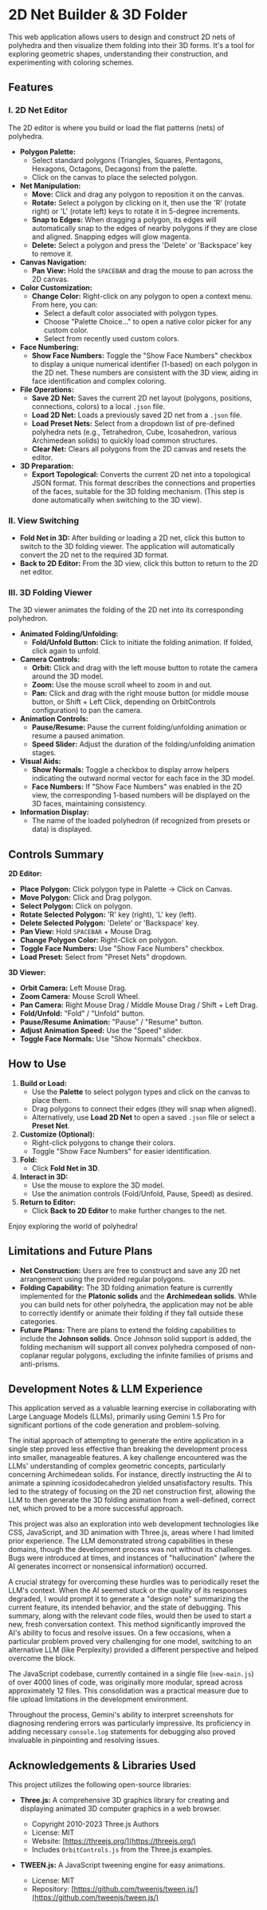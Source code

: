 # 2D Net Builder & 3D Folder

This web application allows users to design and construct 2D nets of polyhedra and then
visualize them folding into their 3D forms. It's a tool for exploring geometric shapes,
understanding their construction, and experimenting with coloring schemes.

## Features

### I. 2D Net Editor

The 2D editor is where you build or load the flat patterns (nets) of polyhedra.

* **Polygon Palette:**
    * Select standard polygons (Triangles, Squares, Pentagons, Hexagons, Octagons, Decagons)
      from the palette.
    * Click on the canvas to place the selected polygon.
* **Net Manipulation:**
    * **Move:** Click and drag any polygon to reposition it on the canvas.
    * **Rotate:** Select a polygon by clicking on it, then use the 'R' (rotate right) or 'L'
      (rotate left) keys to rotate it in 5-degree increments.
    * **Snap to Edges:** When dragging a polygon, its edges will automatically snap to the edges
      of nearby polygons if they are close and aligned. Snapping edges will glow magenta.
    * **Delete:** Select a polygon and press the 'Delete' or 'Backspace' key to remove it.
* **Canvas Navigation:**
    * **Pan View:** Hold the `SPACEBAR` and drag the mouse to pan across the 2D canvas.
* **Color Customization:**
    * **Change Color:** Right-click on any polygon to open a context menu. From here, you can:
        * Select a default color associated with polygon types.
        * Choose "Palette Choice..." to open a native color picker for any custom color.
        * Select from recently used custom colors.
* **Face Numbering:**
    * **Show Face Numbers:** Toggle the "Show Face Numbers" checkbox to display a unique
      numerical identifier (1-based) on each polygon in the 2D net. These numbers are
      consistent with the 3D view, aiding in face identification and complex coloring.
* **File Operations:**
    * **Save 2D Net:** Saves the current 2D net layout (polygons, positions, connections,
      colors) to a local `.json` file.
    * **Load 2D Net:** Loads a previously saved 2D net from a `.json` file.
    * **Load Preset Nets:** Select from a dropdown list of pre-defined polyhedra nets (e.g.,
      Tetrahedron, Cube, Icosahedron, various Archimedean solids) to quickly load common
      structures.
    * **Clear Net:** Clears all polygons from the 2D canvas and resets the editor.
* **3D Preparation:**
    * **Export Topological:** Converts the current 2D net into a topological JSON format. This
      format describes the connections and properties of the faces, suitable for the 3D
      folding mechanism. (This step is done automatically when switching to the 3D view).

### II. View Switching

* **Fold Net in 3D:** After building or loading a 2D net, click this button to switch to the
  3D folding viewer. The application will automatically convert the 2D net to the required
  3D format.
* **Back to 2D Editor:** From the 3D view, click this button to return to the 2D net editor.

### III. 3D Folding Viewer

The 3D viewer animates the folding of the 2D net into its corresponding polyhedron.

* **Animated Folding/Unfolding:**
    * **Fold/Unfold Button:** Click to initiate the folding animation. If folded, click again to
      unfold.
* **Camera Controls:**
    * **Orbit:** Click and drag with the left mouse button to rotate the camera around the 3D
      model.
    * **Zoom:** Use the mouse scroll wheel to zoom in and out.
    * **Pan:** Click and drag with the right mouse button (or middle mouse button, or Shift +
      Left Click, depending on OrbitControls configuration) to pan the camera.
* **Animation Controls:**
    * **Pause/Resume:** Pause the current folding/unfolding animation or resume a paused
      animation.
    * **Speed Slider:** Adjust the duration of the folding/unfolding animation stages.
* **Visual Aids:**
    * **Show Normals:** Toggle a checkbox to display arrow helpers indicating the outward normal
      vector for each face in the 3D model.
    * **Face Numbers:** If "Show Face Numbers" was enabled in the 2D view, the corresponding
      1-based numbers will be displayed on the 3D faces, maintaining consistency.
* **Information Display:**
    * The name of the loaded polyhedron (if recognized from presets or data) is displayed.

## Controls Summary

**2D Editor:**

* **Place Polygon:** Click polygon type in Palette -> Click on Canvas.
* **Move Polygon:** Click and Drag polygon.
* **Select Polygon:** Click on polygon.
* **Rotate Selected Polygon:** 'R' key (right), 'L' key (left).
* **Delete Selected Polygon:** 'Delete' or 'Backspace' key.
* **Pan View:** Hold `SPACEBAR` + Mouse Drag.
* **Change Polygon Color:** Right-Click on polygon.
* **Toggle Face Numbers:** Use "Show Face Numbers" checkbox.
* **Load Preset:** Select from "Preset Nets" dropdown.

**3D Viewer:**

* **Orbit Camera:** Left Mouse Drag.
* **Zoom Camera:** Mouse Scroll Wheel.
* **Pan Camera:** Right Mouse Drag / Middle Mouse Drag / Shift + Left Drag.
* **Fold/Unfold:** "Fold" / "Unfold" button.
* **Pause/Resume Animation:** "Pause" / "Resume" button.
* **Adjust Animation Speed:** Use the "Speed" slider.
* **Toggle Face Normals:** Use "Show Normals" checkbox.

## How to Use

1.  **Build or Load:**
    * Use the **Palette** to select polygon types and click on the canvas to place them.
    * Drag polygons to connect their edges (they will snap when aligned).
    * Alternatively, use **Load 2D Net** to open a saved `.json` file or select a
      **Preset Net**.
2.  **Customize (Optional):**
    * Right-click polygons to change their colors.
    * Toggle "Show Face Numbers" for easier identification.
3.  **Fold:**
    * Click **Fold Net in 3D**.
4.  **Interact in 3D:**
    * Use the mouse to explore the 3D model.
    * Use the animation controls (Fold/Unfold, Pause, Speed) as desired.
5.  **Return to Editor:**
    * Click **Back to 2D Editor** to make further changes to the net.

Enjoy exploring the world of polyhedra!

## Limitations and Future Plans

* **Net Construction:** Users are free to construct and save any 2D net arrangement using the
  provided regular polygons.
* **Folding Capability:** The 3D folding animation feature is currently implemented for the
  **Platonic solids** and the **Archimedean solids**. While you can build nets for other
  polyhedra, the application may not be able to correctly identify or animate their folding if
  they fall outside these categories.
* **Future Plans:** There are plans to extend the folding capabilities to include the
  **Johnson solids**. Once Johnson solid support is added, the folding mechanism will support all
  convex polyhedra composed of non-coplanar regular polygons, excluding the infinite families
  of prisms and anti-prisms.

## Development Notes & LLM Experience

This application served as a valuable learning exercise in collaborating with Large Language Models
(LLMs), primarily using Gemini 1.5 Pro for significant portions of the code generation and
problem-solving.

The initial approach of attempting to generate the entire application in a single step proved less
effective than breaking the development process into smaller, manageable features. A key challenge
encountered was the LLMs' understanding of complex geometric concepts, particularly concerning
Archimedean solids. For instance, directly instructing the AI to animate a spinning
icosidodecahedron yielded unsatisfactory results. This led to the strategy of focusing on the 2D
net construction first, allowing the LLM to then generate the 3D folding animation from a
well-defined, correct net, which proved to be a more successful approach.

This project was also an exploration into web development technologies like CSS, JavaScript, and 3D
animation with Three.js, areas where I had limited prior experience. The LLM demonstrated strong
capabilities in these domains, though the development process was not without its challenges. Bugs
were introduced at times, and instances of "hallucination" (where the AI generates incorrect or
nonsensical information) occurred.

A crucial strategy for overcoming these hurdles was to periodically reset the LLM's context. When
the AI seemed stuck or the quality of its responses degraded, I would prompt it to generate a
"design note" summarizing the current feature, its intended behavior, and the state of debugging.
This summary, along with the relevant code files, would then be used to start a new, fresh
conversation context. This method significantly improved the AI's ability to focus and resolve
issues. On a few occasions, when a particular problem proved very challenging for one model,
switching to an alternative LLM (like Perplexity) provided a different perspective and helped
overcome the block.

The JavaScript codebase, currently contained in a single file (`new-main.js`) of over 4000 lines
of code, was originally more modular, spread across approximately 12 files. This consolidation
was a practical measure due to file upload limitations in the development environment.

Throughout the process, Gemini's ability to interpret screenshots for diagnosing rendering errors
was particularly impressive. Its proficiency in adding necessary `console.log` statements for
debugging also proved invaluable in pinpointing and resolving issues.

## Acknowledgements & Libraries Used

This project utilizes the following open-source libraries:

* **Three.js:** A comprehensive 3D graphics library for creating and displaying animated 3D
  computer graphics in a web browser.
    * Copyright 2010-2023 Three.js Authors
    * License: MIT
    * Website: [https://threejs.org/](https://threejs.org/)
    * Includes `OrbitControls.js` from the Three.js examples.

* **TWEEN.js:** A JavaScript tweening engine for easy animations.
    * License: MIT
    * Repository: [https://github.com/tweenjs/tween.js/](https://github.com/tweenjs/tween.js/)

